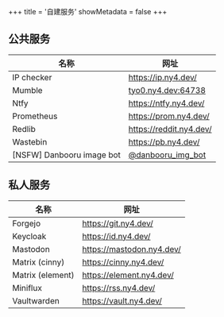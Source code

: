 +++
title = '自建服务'
showMetadata = false
+++

## 公共服务

| 名称                      | 网址                                               |
| ------------------------- | -------------------------------------------------- |
| IP checker                | https://ip.ny4.dev/                                |
| Mumble                    | [tyo0.ny4.dev:64738](mumble://tyo0.ny4.dev:64738)  |
| Ntfy                      | https://ntfy.ny4.dev/                              |
| Prometheus                | https://prom.ny4.dev/                              |
| Redlib                    | https://reddit.ny4.dev/                            |
| Wastebin                  | https://pb.ny4.dev/                                |
| [NSFW] Danbooru image bot | [@danbooru_img_bot](https://t.me/danbooru_img_bot) |

## 私人服务

| 名称             | 网址                      |
| ---------------- | ------------------------- |
| Forgejo          | https://git.ny4.dev/      |
| Keycloak         | https://id.ny4.dev/       |
| Mastodon         | https://mastodon.ny4.dev/ |
| Matrix (cinny)   | https://cinny.ny4.dev/    |
| Matrix (element) | https://element.ny4.dev/  |
| Miniflux         | https://rss.ny4.dev/      |
| Vaultwarden      | https://vault.ny4.dev/    |
